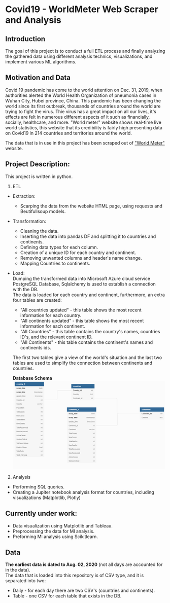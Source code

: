 # Covid19 - WorldMeter Web Scraper and Analysis
## Introduction
The goal of this project is to conduct a full ETL process and finally analyzing the gathered data using different analysis technics, visualizations, and implement various ML algorithms.

##  Motivation and Data
Covid 19 pandemic has come to the world attention on Dec. 31, 2019, when authorities alerted the World Health Organization of pneumonia cases in Wuhan City, Hubei province, China. This pandemic has been changing the world since its first outbreak, thousands of countries around the world are trying to fight the virus. Thie virus has a great impact on all our lives, it's effects are felt in numerous different aspects of it such as financially, socially, healthcare, and more.
"World meter" website shows real-time live world statistics, this website that its credibility is fairly high presenting data on Covid19 in 214 countries and territories around the world.

The data that is in use in this project has been scraped out of ["World Meter"](https://www.worldometers.info/coronavirus/) website.

## Project Description:
This project is written in python.
1. ETL
- Extraction:
  * Scarping the data from the website HTML page, using requests and Beutifullsoup models.
- Transformation:
  * Cleaning the data.
  * Inserting the data into pandas DF and splitting it to countries and continents.
  * Defining data types for each column.
  * Creation of a unique ID for each country and continent.
  * Removing unwanted columns and header's name change.
  * Mapping Countries to continents. 
- Load:<br/>Dumping the transformed data into Microsoft Azure cloud service PostgreSQL Database, Sqlalchemy is used to establish a connection with the DB.<br/>
The data is loaded for each country and continent, furthermore, an extra four tables are created:
  * "All countries updated" - this table shows the most recent information for each country.
  * "All continents updated" - this table shows the most recent information for each continent.
  * "All Countries" - this table contains the country's names, countries ID's, and the relevant continent ID.
  * "All Continents" - this table contains the continent's names and continents ids. <br/>
  
  The first two tables give a view of the world's situation and the last two tables are used to simplify the connection between continents and countries.
  
  **Database Schema**
![Alt text](https://github.com/BimiLevi/Covid19/blob/master/Covid%2019%20-%20db%20schema.png) 

2. Analysis 
  * Performing SQL queries.
   * Creating a Jupiter notebook analysis format for countries, including visualizations (Matplotlib, Plotly)
 

## Currently under work:
  * Data visualization using Matplotlib and Tableau.
  * Preprocessing the data for Ml analysis.
  * Preforming Ml analysis using Scikitlearn.  
  
## Data
**The earliest data is dated to Aug. 02, 2020** (not all days are accounted for in the data). <br/>
The data that is loaded into this repository is of CSV type, and it is separated into two:
  * Daily - for each day there are two CSV's (countries and continents).
  * Table - one CSV for each table that exists in the DB.  





